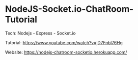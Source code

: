 # NodeJS-Socket.io-ChatRoom-Tutorial

Tech: Nodejs - Express - Socket.io

Tutorial: https://www.youtube.com/watch?v=jD7FnbI76Hg

Website: https://nodejs-chatroom-socketio.herokuapp.com/
